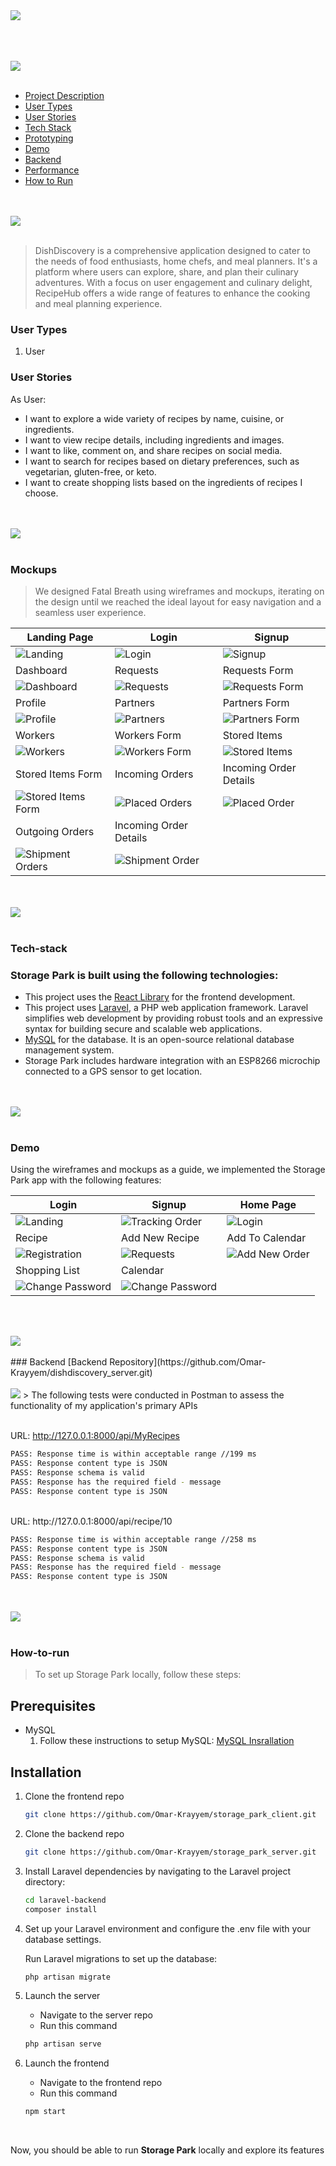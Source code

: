 <img src="./Readme/title1.svg"/>
<br><br>

<br><br>
<img src="./Readme/title7.svg"/>
<br><br>
- [Project Description](#project-description)
- [User Types](#user-types)
- [User Stories](#User-Stories)
- [Tech Stack](#Tech-stack)
- [Prototyping](#prototyping)
- [Demo](#Demo)
- [Backend](#Backend)
- [Performance](#Performance)
- [How to Run](#How-to-run)
 
  
<br><br>
<img src="./Readme/title2.svg"/>
<br><br>

<a name="project-description"></a>
> DishDiscovery is a comprehensive application designed to cater to the needs of food enthusiasts, home chefs, and meal planners. It's a platform where users can explore, share, and plan their culinary adventures. With a focus on user engagement and culinary delight, RecipeHub offers a wide range of features to enhance the cooking and meal planning experience.
>

### User Types 
1. User

### User Stories

As User: 

- I want to explore a wide variety of recipes by name, cuisine, or ingredients.
- I want to view recipe details, including ingredients and images.
- I want to like, comment on, and share recipes on social media.
- I want to search for recipes based on dietary preferences, such as vegetarian, gluten-free, or keto.
- I want to create shopping lists based on the ingredients of recipes I choose.

<br><br>
<img src="./Readme/title3.svg"/>
<br><br>

### Mockups 

>We designed Fatal Breath using wireframes and mockups, iterating on the design until we reached the ideal layout for easy navigation and a seamless user experience.

| Landing Page  | Login | Signup |
| ---| ---| ---|
| ![Landing](./Readme/mockups/Landing_page.svg) | ![Login](./Readme/wireframes/Signin.svg) | ![Signup](./Readme/mockups/Signup.svg) |
| Dashboard | Requests | Requests Form |
| ![Dashboard](./Readme/mockups/Dashboard.svg) | ![Requests](./Readme/mockups/Request.svg) | ![Requests Form](./Readme/mockups/Request_Form.svg) |
| Profile | Partners | Partners Form |
| ![Profile](./Readme/mockups/Profile.svg) | ![Partners](./Readme/mockups/Partners.svg) | ![Partners Form ](./Readme/mockups/Partners_Form.svg) |
| Workers | Workers Form | Stored Items |
| ![Workers](./Readme/mockups/Workers.svg) | ![Workers Form](./Readme/mockups/Workers_Form.svg) | ![Stored Items](./Readme/mockups/Stored_Items.svg) |
| Stored Items Form | Incoming Orders | Incoming Order Details |
| ![Stored Items Form ](./Readme/mockups/Stored_Items_Form.svg) | ![Placed Orders](./Readme/mockups/Incoming.svg) | ![Placed Order](./Readme/mockups/Incoming_Detail.svg) |
| Outgoing Orders | Incoming Order Details |
| ![Shipment Orders](./Readme/mockups/Outgoing.svg) | ![Shipment Order](./Readme/mockups/Outgoing_Detail.svg) |


<br><br>
<img src="./Readme/title5.svg"/>
<br><br>

### Tech-stack 
###  Storage Park is built using the following technologies:

- This project uses the [React Library](https://react.dev/) for the frontend development.
- This project uses [Laravel](https://laravel.com/), a PHP web application framework. Laravel simplifies web development by providing robust tools and an expressive syntax for building secure and scalable web applications.
- [MySQL](https://www.mysql.com/) for the database. It is an open-source relational database management system.
- Storage Park includes hardware integration with an ESP8266 microchip connected to a GPS sensor to get location.

<br><br>
<img src="./Readme/title4.svg"/>
<br><br>

### Demo
Using the wireframes and mockups as a guide, we implemented the Storage Park app with the following features:

| Login | Signup | Home Page |
| ---| ---| ---|
| ![Landing](./Readme/Demo/login.jpg) | ![Tracking Order](./Readme/Demo/signup.jpg) | ![Login](./Readme/Demo/home_page.jpg) |
| Recipe | Add New Recipe | Add To Calendar |
| ![Registration](./Readme/Demo/recipe.jpg) | ![Requests](./Readme/Demo/add_recipe.jpg) | ![Add New Order](./Readme/Demo/add_to_calendar.jpg) |
| Shopping List | Calendar |
| ![Change Password](./Readme/Demo/shopping-List.jpg) |  ![Change Password](./Readme/Demo/calendar.jpg) |
<br><br>

<img src="./Readme/title10.svg"/>
<br><br>
### Backend
[Backend Repository](https://github.com/Omar-Krayyem/dishdiscovery_server.git)
<br><br>
<a name="Performance" ></a>
<img src="./Readme/title9.svg"/> 
> The following tests were conducted in Postman to assess the functionality of my application's primary APIs
<br><br>

URL: http://127.0.0.1:8000/api/MyRecipes

```sh 
PASS: Response time is within acceptable range //199 ms
PASS: Response content type is JSON
PASS: Response schema is valid
PASS: Response has the required field - message
PASS: Response content type is JSON

```

<br>
URL: http://127.0.0.1:8000/api/recipe/10

```sh 
PASS: Response time is within acceptable range //258 ms
PASS: Response content type is JSON
PASS: Response schema is valid
PASS: Response has the required field - message
PASS: Response content type is JSON
```

<br><br>
<img src="./Readme/title6.svg"/>
<br><br>
### How-to-run

> To set up Storage Park locally, follow these steps:

## Prerequisites
- MySQL
	1) Follow these instructions to setup MySQL: [MySQL Insrallation](https://www.w3schools.com/mysql/mysql_install_windows.asp)

## Installation

1) Clone the frontend repo

   ```sh
   git clone https://github.com/Omar-Krayyem/storage_park_client.git
   ```

2) Clone the backend repo

   ```sh
   git clone https://github.com/Omar-Krayyem/storage_park_server.git
   ```

3) Install Laravel dependencies by navigating to the Laravel project directory:

   ```sh
   cd laravel-backend
   composer install
   ```

4) Set up your Laravel environment and configure the .env file with your database settings.

   Run Laravel migrations to set up the database:

   ```sh
   php artisan migrate
   ```

5) Launch the server
	- Navigate to the server repo
	- Run this command	
	```sh
	php artisan serve
	```

6) Launch the frontend
	- Navigate to the frontend repo
	- Run this command	
	```sh
	npm start
	```
<br>

Now, you should be able to run **Storage Park** locally and explore its features
